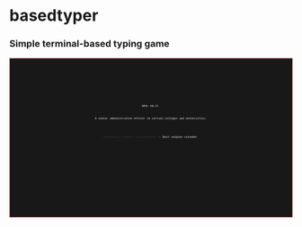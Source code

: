 # basedtyper

### Simple terminal-based typing game

![Preview](media/preview.png?raw=true "Preview")
